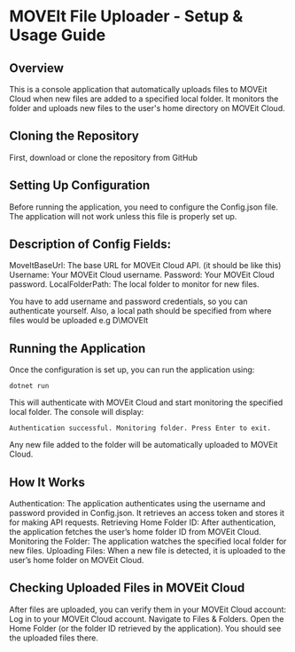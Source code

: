 # MOVEIt File Uploader - Setup & Usage Guide

## Overview
This is a console application that automatically uploads files to MOVEit Cloud when new files are added to a specified local folder. 
It monitors the folder and uploads new files to the user's home directory on MOVEit Cloud.

## Cloning the Repository
First, download or clone the repository from GitHub

## Setting Up Configuration
Before running the application, you need to configure the Config.json file. The application will not work unless this file is properly set up.

## Description of Config Fields:
MoveItBaseUrl: The base URL for MOVEit Cloud API. (it should be like this)
Username: Your MOVEit Cloud username.
Password: Your MOVEit Cloud password.
LocalFolderPath: The local folder to monitor for new files.

You have to add username and password credentials, so you can authenticate yourself. Also, a local path should be specified from where files would be uploaded
e.g D\\MOVEIt

## Running the Application
Once the configuration is set up, you can run the application using:

 `dotnet run`

This will authenticate with MOVEit Cloud and start monitoring the specified local folder. The console will display:

`Authentication successful.
Monitoring folder. Press Enter to exit.`

Any new file added to the folder will be automatically uploaded to MOVEit Cloud.

## How It Works
Authentication: The application authenticates using the username and password provided in Config.json. It retrieves an access token and stores it for making API requests.
Retrieving Home Folder ID: After authentication, the application fetches the user’s home folder ID from MOVEit Cloud.
Monitoring the Folder: The application watches the specified local folder for new files.
Uploading Files: When a new file is detected, it is uploaded to the user’s home folder on MOVEit Cloud.

## Checking Uploaded Files in MOVEit Cloud
After files are uploaded, you can verify them in your MOVEit Cloud account:
Log in to your MOVEit Cloud account.
Navigate to Files & Folders.
Open the Home Folder (or the folder ID retrieved by the application).
You should see the uploaded files there.
